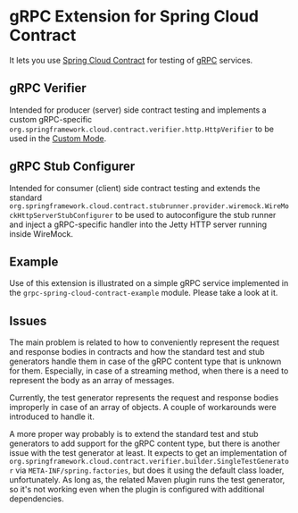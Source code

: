 # gRPC Extension for Spring Cloud Contract

It lets you use [Spring Cloud Contract](https://spring.io/projects/spring-cloud-contract) for testing
of [gRPC](https://grpc.io) services.

## gRPC Verifier

Intended for producer (server) side contract testing and implements a custom
gRPC-specific `org.springframework.cloud.contract.verifier.http.HttpVerifier` to be used in
the [Custom Mode](https://docs.spring.io/spring-cloud-contract/docs/current/reference/html/project-features.html#features-custom-mode).

## gRPC Stub Configurer

Intended for consumer (client) side contract testing and extends the
standard `org.springframework.cloud.contract.stubrunner.provider.wiremock.WireMockHttpServerStubConfigurer` to be used
to autoconfigure the stub runner and inject a gRPC-specific handler into the Jetty HTTP server running inside WireMock.

## Example

Use of this extension is illustrated on a simple gRPC service implemented in
the `grpc-spring-cloud-contract-example` module. Please take a look at it.

## Issues

The main problem is related to how to conveniently represent the request and response bodies in contracts and how the
standard test and stub generators handle them in case of the gRPC content type that is unknown for them. Especially, in
case of a streaming method, when there is a need to represent the body as an array of messages.

Currently, the test generator represents the request and response bodies improperly in case of an array of objects.
A couple of workarounds were introduced to handle it.

A more proper way probably is to extend the standard test and stub generators to add support for the gRPC content type,
but there is another issue with the test generator at least. It expects to get an implementation
of `org.springframework.cloud.contract.verifier.builder.SingleTestGenerator` via `META-INF/spring.factories`, but does
it using the default class loader, unfortunately. As long as, the related Maven plugin runs the test generator, so it's
not working even when the plugin is configured with additional dependencies.
